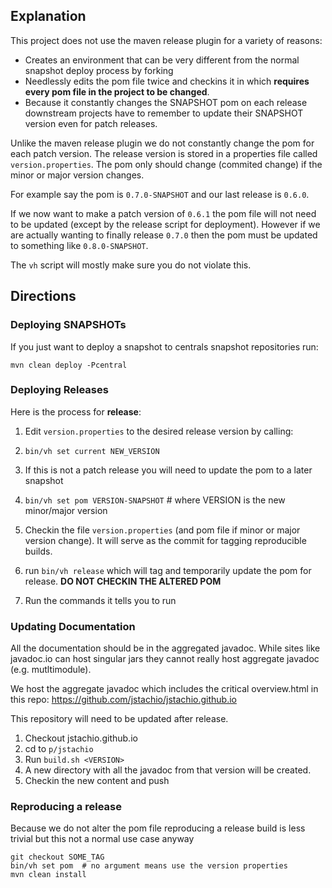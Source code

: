 ## Explanation

This project does not use the maven release plugin for a variety of reasons:

  * Creates an environment that can be very different from the normal snapshot deploy process by forking
  * Needlessly edits the pom file twice and checkins it in which **requires every pom file in the project to be changed**.
  * Because it constantly changes the SNAPSHOT pom on each release downstream projects have to remember to update their SNAPSHOT version even for patch releases.

Unlike the maven release plugin we do not constantly change the pom for each patch version.
The release version is stored in a properties file called `version.properties`.
The pom only should change (commited change) if the minor or major version changes. 

For example say the pom is `0.7.0-SNAPSHOT` and our last release is `0.6.0`.

If we now want to make a patch version of `0.6.1` the pom file will not need to be updated (except by the release script for deployment).
However if we are actually wanting to finally release `0.7.0` then the pom must be updated to something like `0.8.0-SNAPSHOT`.

The `vh` script will mostly make sure you do not violate this.

## Directions

### Deploying SNAPSHOTs

If you just want to deploy a snapshot to centrals snapshot repositories run:

```
mvn clean deploy -Pcentral
```

### Deploying Releases

Here is the process for **release**:

1. Edit `version.properties` to the desired release version by calling:

  1. `bin/vh set current NEW_VERSION` 

1. If this is not a patch release you will need to update the pom to a later snapshot
   
  1. `bin/vh set pom VERSION-SNAPSHOT` # where VERSION is the new minor/major version

1. Checkin the file `version.properties` (and pom file if minor or major version change). It will serve as the commit for tagging reproducible builds.
1. run `bin/vh release` which will tag and temporarily update the pom for release. **DO NOT CHECKIN THE ALTERED POM**
1. Run the commands it tells you to run


### Updating Documentation

All the documentation should be in the aggregated javadoc. While sites like javadoc.io can host singular jars
they cannot really host aggregate javadoc (e.g. mutltimodule).

We host the aggregate javadoc which includes the critical overview.html in this repo: https://github.com/jstachio/jstachio.github.io

This repository will need to be updated after release.

1. Checkout jstachio.github.io
1. cd to `p/jstachio` 
1. Run `build.sh <VERSION>`
1. A new directory with all the javadoc from that version will be created. 
1. Checkin the new content and push

### Reproducing a release

Because we do not alter the pom file reproducing a release build is less trivial but this not a normal use case anyway

```
git checkout SOME_TAG
bin/vh set pom  # no argument means use the version properties
mvn clean install
```





